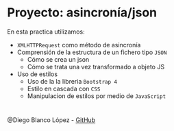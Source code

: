 # Proyecto: asincronía/json

En esta practica utilizamos:

* `XMLHTTPRequest` como método de asincronía
* Comprensión de la estructura de un fichero tipo `JSON`
  * Cómo se crea un json
  * Cómo se trata una vez transformado a objeto JS
* Uso de estilos
  * Uso de la la libreria `Bootstrap 4`
  * Estilo en cascada con `CSS`
  * Manipulacion de estilos por medio de `JavaScript`

#
@Diego Blanco López - 
[GitHub](http://github.com/diegobshots)
#


